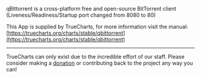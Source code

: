 qBittorrent is a cross-platform free and open-source BitTorrent client (Liveness/Readiness/Startup port changed from 8080 to 80)

This App is supplied by TrueCharts, for more information visit the manual: [https://truecharts.org/charts/stable/qbittorrent](https://truecharts.org/charts/stable/qbittorrent)

---

TrueCharts can only exist due to the incredible effort of our staff.
Please consider making a [donation](https://truecharts.org/sponsor) or contributing back to the project any way you can!
